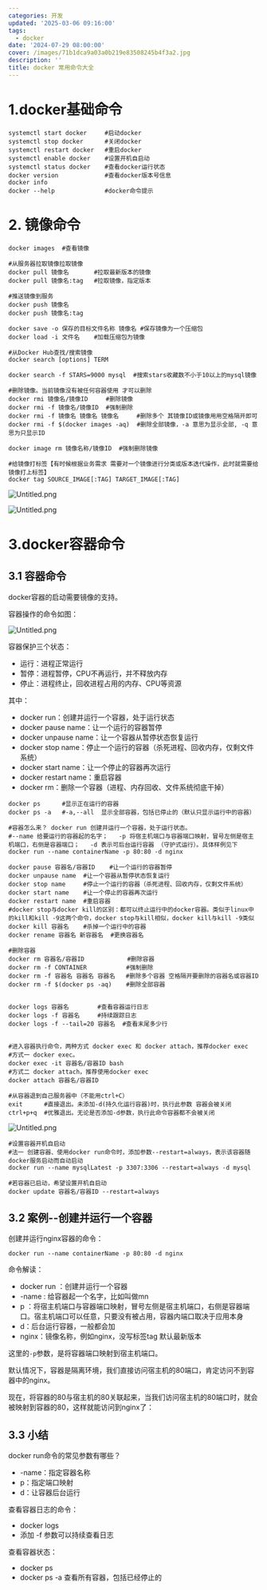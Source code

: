 ```yaml
---
categories: 开发
updated: '2025-03-06 09:16:00'
tags:
  - docker
date: '2024-07-29 08:00:00'
cover: /images/71b1dca9a03a0b219e83508245b4f3a2.jpg
description: ''
title: docker 常用命令大全
---
```


# 1.docker基础命令


```shell
systemctl start docker     #启动docker
systemctl stop docker      #关闭docker
systemctl restart docker   #重启docker
systemctl enable docker    #设置开机自启动
systemctl status docker    #查看docker运行状态
docker version             #查看docker版本号信息
docker info
docker --help              #docker命令提示
```


# 2. 镜像命令


```shell
docker images  #查看镜像

#从服务器拉取镜像拉取镜像
docker pull 镜像名       #拉取最新版本的镜像
docker pull 镜像名:tag   #拉取镜像，指定版本

#推送镜像到服务
docker push 镜像名
docker push 镜像名:tag

docker save -o 保存的目标文件名称 镜像名 #保存镜像为一个压缩包
docker load -i 文件名    #加载压缩包为镜像

#从Docker Hub查找/搜索镜像
docker search [options] TERM

docker search -f STARS=9000 mysql  #搜索stars收藏数不小于10以上的mysql镜像

#删除镜像。当前镜像没有被任何容器使用 才可以删除
docker rmi 镜像名/镜像ID     #删除镜像
docker rmi -f 镜像名/镜像ID  #强制删除
docker rmi -f 镜像名 镜像名 镜像名     #删除多个 其镜像ID或镜像用用空格隔开即可
docker rmi -f $(docker images -aq)  #删除全部镜像，-a 意思为显示全部, -q 意思为只显示ID

docker image rm 镜像名称/镜像ID  #强制删除镜像

#给镜像打标签【有时候根据业务需求 需要对一个镜像进行分类或版本迭代操作，此时就需要给镜像打上标签】
docker tag SOURCE_IMAGE[:TAG] TARGET_IMAGE[:TAG]
```


![Untitled.png](/images/b5bfb15a448a7b4345681ad4c4406488.png)


![Untitled.png](/images/d6fdb331e628202e251f68a7edc94af9.png)


# 3.docker容器命令


## **3.1 容器命令**


docker容器的启动需要镜像的支持。


容器操作的命令如图：


![Untitled.png](/images/70cb8b7b159e4625b1c21cc7445ebfd1.png)


容器保护三个状态：

- 运行：进程正常运行
- 暂停：进程暂停，CPU不再运行，并不释放内存
- 停止：进程终止，回收进程占用的内存、CPU等资源

其中：

- docker run：创建并运行一个容器，处于运行状态
- docker pause name：让一个运行的容器暂停
- docker unpause name：让一个容器从暂停状态恢复运行
- docker stop name：停止一个运行的容器（杀死进程、回收内存，仅剩文件系统）
- docker start name：让一个停止的容器再次运行
- docker restart name：重启容器
- docker rm：删除一个容器（进程、内存回收、文件系统彻底干掉）

```shell
docker ps      #显示正在运行的容器
docker ps -a   #-a,--all  显示全部容器，包括已停止的（默认只显示运行中的容器）

#容器怎么来？ docker run 创建并运行一个容器，处于运行状态。
#--name 给要运行的容器起的名字；   -p 将宿主机端口与容器端口映射，冒号左侧是宿主机端口，右侧是容器端口；   -d 表示可后台运行容器 （守护式运行）。具体样例见下
docker run --name containerName -p 80:80 -d nginx   

docker pause 容器名/容器ID    #让一个运行的容器暂停
docker unpause name  #让一个容器从暂停状态恢复运行
docker stop name     #停止一个运行的容器（杀死进程、回收内存，仅剩文件系统）
docker start name    #让一个停止的容器再次运行
docker restart name  #重启容器
#docker stop与docker kill的区别：都可以终止运行中的docker容器。类似于linux中的kill和kill -9这两个命令，docker stop与kill相似，docker kill与kill -9类似
docker kill 容器名    #杀掉一个运行中的容器
docker rename 容器名 新容器名  #更换容器名

#删除容器
docker rm 容器名/容器ID            #删除容器  
docker rm -f CONTAINER           #强制删除
docker rm -f 容器名 容器名 容器名   #删除多个容器 空格隔开要删除的容器名或容器ID
docker rm -f $(docker ps -aq)    #删除全部容器


docker logs 容器名        #查看容器运行日志         
docker logs -f 容器名     #持续跟踪日志
docker logs -f --tail=20 容器名  #查看末尾多少行


#进入容器执行命令，两种方式 docker exec 和 docker attach，推荐docker exec
#方式一 docker exec。
docker exec -it 容器名/容器ID bash
#方式二 docker attach，推荐使用docker exec
docker attach 容器名/容器ID

#从容器退到自己服务器中（不能用ctrl+C）
exit      #直接退出。未添加-d(持久化运行容器)时，执行此参数 容器会被关闭
ctrl+p+q  #优雅退出。无论是否添加-d参数，执行此命令容器都不会被关闭
```


![Untitled.png](/images/c75cf81dfe1a75391b64429828894493.png)


```shell
#设置容器开机自启动
#法一 创建容器、使用docker run命令时，添加参数--restart=always，表示该容器随docker服务启动而自动启动
docker run --name mysqlLatest -p 3307:3306 --restart=always -d mysql

#若容器已启动，希望设置开机自启动
docker update 容器名/容器ID --restart=always
```


## **3.2 案例--创建并运行一个容器**


创建并运行nginx容器的命令：


```shell
docker run --name containerName -p 80:80 -d nginx
```


命令解读：

- docker run ：创建并运行一个容器
- -name : 给容器起一个名字，比如叫做mn
- p ：将宿主机端口与容器端口映射，冒号左侧是宿主机端口，右侧是容器端口。宿主机端口可以任意，只要没有被占用，容器内端口取决于应用本身
- d：后台运行容器，一般都会加
- nginx：镜像名称，例如nginx，没写标签tag 默认最新版本

这里的`-p`参数，是将容器端口映射到宿主机端口。


默认情况下，容器是隔离环境，我们直接访问宿主机的80端口，肯定访问不到容器中的nginx。


现在，将容器的80与宿主机的80关联起来，当我们访问宿主机的80端口时，就会被映射到容器的80，这样就能访问到nginx了：


## **3.3 小结**


docker run命令的常见参数有哪些？

- -name：指定容器名称
- p：指定端口映射
- d：让容器后台运行

查看容器日志的命令：

- docker logs
- 添加 -f 参数可以持续查看日志

查看容器状态：

- docker ps
- docker ps -a 查看所有容器，包括已经停止的
